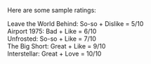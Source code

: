Here are some sample ratings:

Leave the World Behind: So-so + Dislike = 5/10  
Airport 1975: Bad + Like = 6/10  
Unfrosted: So-so + Like = 7/10  
The Big Short: Great + Like = 9/10  
Interstellar: Great + Love = 10/10